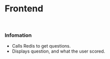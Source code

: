# Frontend


</br>


### Infomation
* Calls Redis to get questions.
* Displays question, and what the user scored. 

